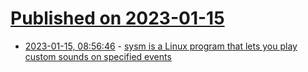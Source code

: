 # [Published on 2023-01-15](index.md)

* [2023-01-15, 08:56:46](https://lobste.rs/s/hqjvev/sysm_is_linux_program_lets_you_play_custom) - [sysm is a Linux program that lets you play custom sounds on specified events](https://github.com/jafarlihi/sysm)
